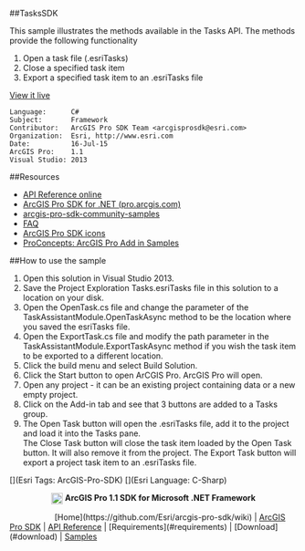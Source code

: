 ##TasksSDK

<!-- TODO: Write a brief abstract explaining this sample -->
 This sample illustrates the methods available in the Tasks API.  The methods provide the following functionality  
   1. Open a task file (.esriTasks)  
   2. Close a specified task item  
   3. Export a specified task item to an .esriTasks file  
   


<a href="http://pro.arcgis.com/en/pro-app/sdk/" target="_blank">View it live</a>

<!-- TODO: Fill this section below with metadata about this sample-->
```
Language:      C#
Subject:       Framework
Contributor:   ArcGIS Pro SDK Team <arcgisprosdk@esri.com>
Organization:  Esri, http://www.esri.com
Date:          16-Jul-15
ArcGIS Pro:    1.1
Visual Studio: 2013
```

##Resources

* [API Reference online](http://pro.arcgis.com/en/pro-app/sdk/api-reference)
* <a href="http://pro.arcgis.com/en/pro-app/sdk/" target="_blank">ArcGIS Pro SDK for .NET (pro.arcgis.com)</a>
* [arcgis-pro-sdk-community-samples](http://github.com/Esri/arcgis-pro-sdk-community-samples)
* [FAQ](http://github.com/Esri/arcgis-pro-sdk/wiki/FAQ)
* [ArcGIS Pro SDK icons](https://github.com/Esri/arcgis-pro-sdk/releases/tag/1.1.0.3308)
* [ProConcepts: ArcGIS Pro Add in Samples](https://github.com/Esri/arcgis-pro-sdk-community-samples/wiki/ProConcepts-ArcGIS-Pro-Add-in-Samples)

##How to use the sample
<!-- TODO: Explain how this sample can be used. To use images in this section, create the image file in your sample project's screenshots folder. Use relative url to link to this image using this syntax: ![My sample Image](FacePage/SampleImage.png) -->
1. Open this solution in Visual Studio 2013.    
2. Save the Project Exploration Tasks.esriTasks file in this solution to a location on your disk.  
3. Open the OpenTask.cs file and change the parameter of the TaskAssistantModule.OpenTaskAsync method to be the  location where you saved the esriTasks file.   
4. Open the ExportTask.cs file and modify the path parameter in the TaskAssistantModule.ExportTaskAsync method  if you wish the task item to be exported to a different location.  
5. Click the build menu and select Build Solution.  
6. Click the Start button to open ArCGIS Pro.  ArcGIS Pro will open.  
7. Open any project - it can be an existing project containing data or a new empty project.  
8. Click on the Add-in tab and see that 3 buttons are added to a Tasks group.  
9. The Open Task button will open the .esriTasks file, add it to the project and load it into the Tasks pane.   
The Close Task button will close the task item loaded by the Open Task button.  It will also remove it  from the project.   The Export Task button will export a project task item to an .esriTasks file.   
   


[](Esri Tags: ArcGIS-Pro-SDK)
[](Esri Language: C-Sharp)​


<p align = center><img src="http://esri.github.io/arcgis-pro-sdk/images/ArcGISPro.png"  alt="pre-req" align = "top" height = "20" width = "20" >
<b> ArcGIS Pro 1.1 SDK for Microsoft .NET Framework</b>
</p>
&nbsp;&nbsp;&nbsp;&nbsp;&nbsp;&nbsp;&nbsp;&nbsp;&nbsp;&nbsp;&nbsp;&nbsp;&nbsp;&nbsp;&nbsp;&nbsp;&nbsp;&nbsp;&nbsp;&nbsp;[Home](https://github.com/Esri/arcgis-pro-sdk/wiki) | <a href="http://pro.arcgis.com/en/pro-app/sdk" target="_blank">ArcGIS Pro SDK</a> | <a href="http://pro.arcgis.com/en/pro-app/sdk/api-reference" target="_blank">API Reference</a> | [Requirements](#requirements) | [Download](#download) |  <a href="http://github.com/esri/arcgis-pro-sdk-community-samples" target="_blank">Samples</a>
